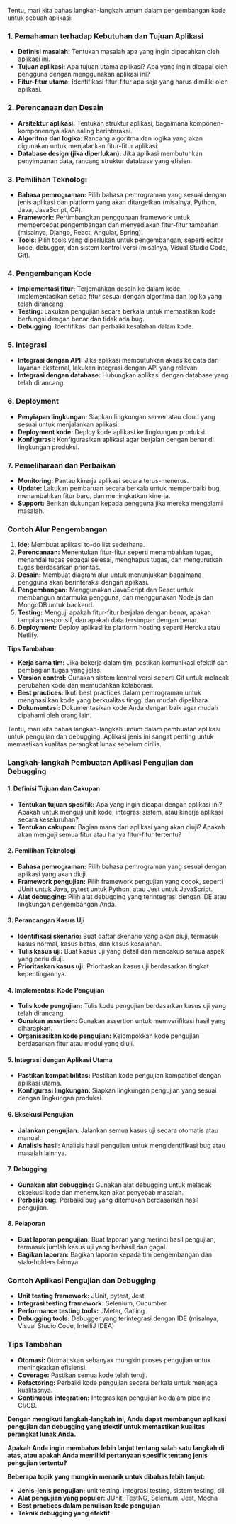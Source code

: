 Tentu, mari kita bahas langkah-langkah umum dalam pengembangan kode untuk sebuah aplikasi:

### 1. **Pemahaman terhadap Kebutuhan dan Tujuan Aplikasi**
* **Definisi masalah:** Tentukan masalah apa yang ingin dipecahkan oleh aplikasi ini.
* **Tujuan aplikasi:** Apa tujuan utama aplikasi? Apa yang ingin dicapai oleh pengguna dengan menggunakan aplikasi ini?
* **Fitur-fitur utama:** Identifikasi fitur-fitur apa saja yang harus dimiliki oleh aplikasi.

### 2. **Perencanaan dan Desain**
* **Arsitektur aplikasi:** Tentukan struktur aplikasi, bagaimana komponen-komponennya akan saling berinteraksi.
* **Algoritma dan logika:** Rancang algoritma dan logika yang akan digunakan untuk menjalankan fitur-fitur aplikasi.
* **Database design (jika diperlukan):** Jika aplikasi membutuhkan penyimpanan data, rancang struktur database yang efisien.

### 3. **Pemilihan Teknologi**
* **Bahasa pemrograman:** Pilih bahasa pemrograman yang sesuai dengan jenis aplikasi dan platform yang akan ditargetkan (misalnya, Python, Java, JavaScript, C#).
* **Framework:** Pertimbangkan penggunaan framework untuk mempercepat pengembangan dan menyediakan fitur-fitur tambahan (misalnya, Django, React, Angular, Spring).
* **Tools:** Pilih tools yang diperlukan untuk pengembangan, seperti editor kode, debugger, dan sistem kontrol versi (misalnya, Visual Studio Code, Git).

### 4. **Pengembangan Kode**
* **Implementasi fitur:** Terjemahkan desain ke dalam kode, implementasikan setiap fitur sesuai dengan algoritma dan logika yang telah dirancang.
* **Testing:** Lakukan pengujian secara berkala untuk memastikan kode berfungsi dengan benar dan tidak ada bug.
* **Debugging:** Identifikasi dan perbaiki kesalahan dalam kode.

### 5. **Integrasi**
* **Integrasi dengan API:** Jika aplikasi membutuhkan akses ke data dari layanan eksternal, lakukan integrasi dengan API yang relevan.
* **Integrasi dengan database:** Hubungkan aplikasi dengan database yang telah dirancang.

### 6. **Deployment**
* **Penyiapan lingkungan:** Siapkan lingkungan server atau cloud yang sesuai untuk menjalankan aplikasi.
* **Deployment kode:** Deploy kode aplikasi ke lingkungan produksi.
* **Konfigurasi:** Konfigurasikan aplikasi agar berjalan dengan benar di lingkungan produksi.

### 7. **Pemeliharaan dan Perbaikan**
* **Monitoring:** Pantau kinerja aplikasi secara terus-menerus.
* **Update:** Lakukan pembaruan secara berkala untuk memperbaiki bug, menambahkan fitur baru, dan meningkatkan kinerja.
* **Support:** Berikan dukungan kepada pengguna jika mereka mengalami masalah.

### **Contoh Alur Pengembangan**

1. **Ide:** Membuat aplikasi to-do list sederhana.
2. **Perencanaan:** Menentukan fitur-fitur seperti menambahkan tugas, menandai tugas sebagai selesai, menghapus tugas, dan mengurutkan tugas berdasarkan prioritas.
3. **Desain:** Membuat diagram alur untuk menunjukkan bagaimana pengguna akan berinteraksi dengan aplikasi.
4. **Pengembangan:** Menggunakan JavaScript dan React untuk membangun antarmuka pengguna, dan menggunakan Node.js dan MongoDB untuk backend.
5. **Testing:** Menguji apakah fitur-fitur berjalan dengan benar, apakah tampilan responsif, dan apakah data tersimpan dengan benar.
6. **Deployment:** Deploy aplikasi ke platform hosting seperti Heroku atau Netlify.

**Tips Tambahan:**
* **Kerja sama tim:** Jika bekerja dalam tim, pastikan komunikasi efektif dan pembagian tugas yang jelas.
* **Version control:** Gunakan sistem kontrol versi seperti Git untuk melacak perubahan kode dan memudahkan kolaborasi.
* **Best practices:** Ikuti best practices dalam pemrograman untuk menghasilkan kode yang berkualitas tinggi dan mudah dipelihara.
* **Dokumentasi:** Dokumentasikan kode Anda dengan baik agar mudah dipahami oleh orang lain.

Tentu, mari kita bahas langkah-langkah umum dalam pembuatan aplikasi untuk pengujian dan debugging. Aplikasi jenis ini sangat penting untuk memastikan kualitas perangkat lunak sebelum dirilis.

### Langkah-langkah Pembuatan Aplikasi Pengujian dan Debugging

#### 1. **Definisi Tujuan dan Cakupan**
* **Tentukan tujuan spesifik:** Apa yang ingin dicapai dengan aplikasi ini? Apakah untuk menguji unit kode, integrasi sistem, atau kinerja aplikasi secara keseluruhan?
* **Tentukan cakupan:** Bagian mana dari aplikasi yang akan diuji? Apakah akan menguji semua fitur atau hanya fitur-fitur tertentu?

#### 2. **Pemilihan Teknologi**
* **Bahasa pemrograman:** Pilih bahasa pemrograman yang sesuai dengan aplikasi yang akan diuji.
* **Framework pengujian:** Pilih framework pengujian yang cocok, seperti JUnit untuk Java, pytest untuk Python, atau Jest untuk JavaScript.
* **Alat debugging:** Pilih alat debugging yang terintegrasi dengan IDE atau lingkungan pengembangan Anda.

#### 3. **Perancangan Kasus Uji**
* **Identifikasi skenario:** Buat daftar skenario yang akan diuji, termasuk kasus normal, kasus batas, dan kasus kesalahan.
* **Tulis kasus uji:** Buat kasus uji yang detail dan mencakup semua aspek yang perlu diuji.
* **Prioritaskan kasus uji:** Prioritaskan kasus uji berdasarkan tingkat kepentingannya.

#### 4. **Implementasi Kode Pengujian**
* **Tulis kode pengujian:** Tulis kode pengujian berdasarkan kasus uji yang telah dirancang.
* **Gunakan assertion:** Gunakan assertion untuk memverifikasi hasil yang diharapkan.
* **Organisasikan kode pengujian:** Kelompokkan kode pengujian berdasarkan fitur atau modul yang diuji.

#### 5. **Integrasi dengan Aplikasi Utama**
* **Pastikan kompatibilitas:** Pastikan kode pengujian kompatibel dengan aplikasi utama.
* **Konfigurasi lingkungan:** Siapkan lingkungan pengujian yang sesuai dengan lingkungan produksi.

#### 6. **Eksekusi Pengujian**
* **Jalankan pengujian:** Jalankan semua kasus uji secara otomatis atau manual.
* **Analisis hasil:** Analisis hasil pengujian untuk mengidentifikasi bug atau masalah lainnya.

#### 7. **Debugging**
* **Gunakan alat debugging:** Gunakan alat debugging untuk melacak eksekusi kode dan menemukan akar penyebab masalah.
* **Perbaiki bug:** Perbaiki bug yang ditemukan berdasarkan hasil pengujian.

#### 8. **Pelaporan**
* **Buat laporan pengujian:** Buat laporan yang merinci hasil pengujian, termasuk jumlah kasus uji yang berhasil dan gagal.
* **Bagikan laporan:** Bagikan laporan kepada tim pengembangan dan stakeholders lainnya.

### Contoh Aplikasi Pengujian dan Debugging

* **Unit testing framework:** JUnit, pytest, Jest
* **Integrasi testing framework:** Selenium, Cucumber
* **Performance testing tools:** JMeter, Gatling
* **Debugging tools:** Debugger yang terintegrasi dengan IDE (misalnya, Visual Studio Code, IntelliJ IDEA)

### Tips Tambahan
* **Otomasi:** Otomatiskan sebanyak mungkin proses pengujian untuk meningkatkan efisiensi.
* **Coverage:** Pastikan semua kode telah teruji.
* **Refactoring:** Perbaiki kode pengujian secara berkala untuk menjaga kualitasnya.
* **Continuous integration:** Integrasikan pengujian ke dalam pipeline CI/CD.

**Dengan mengikuti langkah-langkah ini, Anda dapat membangun aplikasi pengujian dan debugging yang efektif untuk memastikan kualitas perangkat lunak Anda.**

**Apakah Anda ingin membahas lebih lanjut tentang salah satu langkah di atas, atau apakah Anda memiliki pertanyaan spesifik tentang jenis pengujian tertentu?** 

**Beberapa topik yang mungkin menarik untuk dibahas lebih lanjut:**
* **Jenis-jenis pengujian:** unit testing, integrasi testing, sistem testing, dll.
* **Alat pengujian yang populer:** JUnit, TestNG, Selenium, Jest, Mocha
* **Best practices dalam penulisan kode pengujian**
* **Teknik debugging yang efektif**

